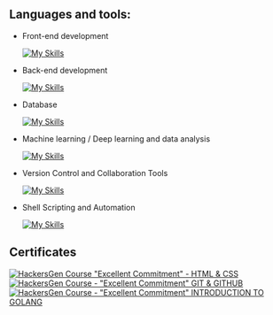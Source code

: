 ##  Languages and tools:

- Front-end development

  [![My Skills](https://skillicons.dev/icons?i=html,css,js,ts,react,nextjs,tailwind,styledcomponents&perline=10)](https://skillicons.dev)

- Back-end development

  [![My Skills](https://skillicons.dev/icons?i=nodejs,express,py,fastapi,php&perline=5)](https://skillicons.dev)

- Database

  [![My Skills](https://skillicons.dev/icons?i=mongodb,mysql&perline=5)](https://skillicons.dev)

- Machine learning / Deep learning and data analysis

  [![My Skills](https://skillicons.dev/icons?i=py,pytorch&perline=5)](https://skillicons.dev)

- Version Control and Collaboration Tools

  [![My Skills](https://skillicons.dev/icons?i=github,git&perline=5)](https://skillicons.dev)
  
- Shell Scripting and Automation

  [![My Skills](https://skillicons.dev/icons?i=bash,powershell&perline=5)](https://skillicons.dev)

## Certificates

<!--START_SECTION:badges-->
[![HackersGen Course \"Excellent Commitment\" - HTML & CSS](https://images.credly.com/size/110x110/images/d1eecf81-d920-4d2f-a2a8-81f0ae869a03/image.png)](https://www.credly.com/badges/0d2a7ffc-27e7-4716-bbb3-4816d7584a10)
[![HackersGen Course - \"Excellent Commitment\" GIT & GITHUB](https://images.credly.com/size/110x110/images/635fc46b-a3e0-4db8-ad86-f93ae2fb5d1f/image.png)](https://www.credly.com/badges/954aae6b-07dd-4848-9b58-95bd1554aef4)
[![HackersGen Course - \"Excellent Commitment\" INTRODUCTION TO GOLANG](https://images.credly.com/size/110x110/images/4c02ac2e-af85-4412-a7d5-141ec1c3c005/image.png)](https://www.credly.com/badges/b2c58e05-3f9c-496b-8281-b15c11212b41)
<!--END_SECTION:badges-->
